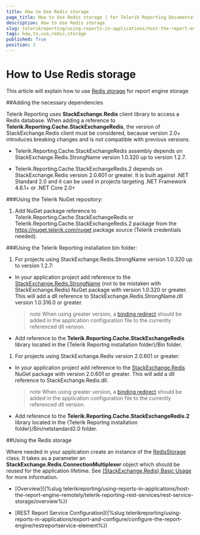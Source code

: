 ```yaml
---
title: How to Use Redis storage
page_title: How to Use Redis storage | for Telerik Reporting Documentation
description: How to Use Redis storage
slug: telerikreporting/using-reports-in-applications/host-the-report-engine-remotely/telerik-reporting-rest-services/rest-service-storage/how-to-use-redis-storage
tags: how,to,use,redis,storage
published: True
position: 2
---
```


# How to Use Redis storage



This article will explain how to use         [Redis storage](http://redis.io/)         for report engine storage       

##Adding the necessary dependencies

Telerik Reporting uses __StackExchange.Redis__ client library to access a Redis database.           When adding a reference to __Telerik.Reporting.Cache.StackExchangeRedis__, the version of StackExchange.Redis client must be considered,           because version 2.0+ introduces breaking changes and is not compatible with previous versions.         

* Telerik.Reporting.Cache.StackExchangeRedis assembly depends on StackExchange.Redis.StrongName version 1.0.320 up to version 1.2.7.             

* Telerik.Reporting.Cache.StackExchangeRedis.2 depends on StackExchange.Redis version 2.0.601 or greater.               It is built against .NET Standard 2.0 and it can be used in projects targeting .NET Framework 4.6.1+ or .NET Core 2.0+             

###Using the Telerik NuGet repository:

1. Add NuGet package reference to Telerik.Reporting.Cache.StackExchangeRedis or Telerik.Reporting.Cache.StackExchangeRedis.2 package from the https://nuget.telerik.com/nuget package source (Telerik credentials needed).                 

###Using the Telerik Reporting installation bin folder:

1. For projects using StackExchange.Redis.StrongName version 1.0.320 up to version 1.2.7:                 

* In your application project add reference to the                       [StackExchange.Redis.StrongName](https://www.nuget.org/packages/StackExchange.Redis.StrongName)                       (not to be mistaken with StackExchange.Redis) NuGet package with version 1.0.320 or greater.                       This will add a dll reference to StackExchange.Redis.StrongName.dll version 1.0.316.0 or greater.                     

   >note When using greater version, a [binding redirect](https://msdn.microsoft.com/en-us/library/eftw1fys(v=vs.110).aspx) should be added in the application configuration file to the currently referenced dll version.                       

* Add reference to the                       __Telerik.Reporting.Cache.StackExchangeRedis__                       library located in the {Telerik Reportng installation folder}/Bin folder.                     

1. For projects using StackExchange.Redis version 2.0.601 or greater:                 

* In your application project add reference to the                       [StackExchange.Redis](https://www.nuget.org/packages/StackExchange.Redis)                       NuGet package with version 2.0.601 or greater.                       This will add a dll reference to StackExchange.Redis.dll.                     

   >note When using greater version, a [binding redirect](https://msdn.microsoft.com/en-us/library/eftw1fys(v=vs.110).aspx) should be added in the application configuration file to the currently referenced dll version.                       

* Add reference to the                       __Telerik.Reporting.Cache.StackExchangeRedis.2__                       library located in the {Telerik Reportng installation folder}/Bin/netstandard2.0 folder.                     

##Using the Redis storage

Where needed in your application create an instance of the           [RedisStorage](/reporting/api/Telerik.Reporting.Cache.StackExchangeRedis.RedisStorage)           class. It takes as a parameter an __StackExchange.Redis.ConnectionMultiplexer__           object which should be reused for the application lifetime. See           [(StackExchange.Redis) Basic Usage](https://github.com/StackExchange/StackExchange.Redis/blob/master/docs/Basics.md) for more information.         

 * [Overview]({%slug telerikreporting/using-reports-in-applications/host-the-report-engine-remotely/telerik-reporting-rest-services/rest-service-storage/overview%})

 * [REST Report Service Configuration]({%slug telerikreporting/using-reports-in-applications/export-and-configure/configure-the-report-engine/restreportservice-element%})
